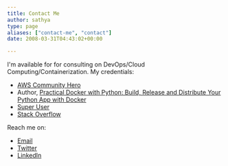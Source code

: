 ```yaml
---
title: Contact Me
author: sathya
type: page
aliases: ["contact-me", "contact"]
date: 2008-03-31T04:43:02+00:00

---
```

I'm available for for consulting on DevOps/Cloud Computing/Containerization. My credentials:

  * [AWS Community Hero](https://aws.amazon.com/developer/community/heroes/sathyajith-bhat/)
  * Author, [Practical Docker with Python: Build, Release and Distribute Your Python App with Docker](https://u.sbhat.me/practical-docker-book)
  * [Super User](https://superuser.com/users/4377/sathya)
  * [Stack Overflow](https://stackoverflow.com/users/92837/sathya)

Reach me on:

  * [Email](mailto:contact@sathyasays.com)
  * [Twitter](https://www.twitter.com/sathyabhat/)  
  * [LinkedIn](https://www.linkedin.com/in/sathyabhat)

